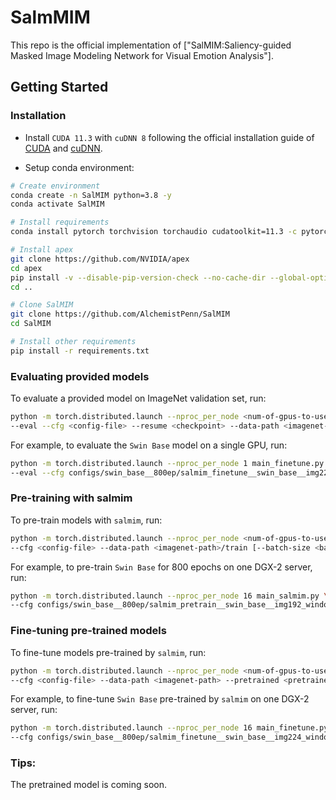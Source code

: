 # SalmMIM


This repo is the official implementation of ["SalMIM:Saliency-guided Masked Image Modeling Network for Visual Emotion Analysis"].





## Getting Started

### Installation

- Install `CUDA 11.3` with `cuDNN 8` following the official installation guide of [CUDA](https://docs.nvidia.com/cuda/cuda-installation-guide-linux/index.html) and [cuDNN](https://developer.nvidia.com/rdp/cudnn-archive).

- Setup conda environment:
```bash
# Create environment
conda create -n SalMIM python=3.8 -y
conda activate SalMIM

# Install requirements
conda install pytorch torchvision torchaudio cudatoolkit=11.3 -c pytorch -y

# Install apex
git clone https://github.com/NVIDIA/apex
cd apex
pip install -v --disable-pip-version-check --no-cache-dir --global-option="--cpp_ext" --global-option="--cuda_ext" ./
cd ..

# Clone SalMIM
git clone https://github.com/AlchemistPenn/SalMIM
cd SalMIM

# Install other requirements
pip install -r requirements.txt
```

### Evaluating provided models

To evaluate a provided model on ImageNet validation set, run:
```bash
python -m torch.distributed.launch --nproc_per_node <num-of-gpus-to-use> main_finetune.py \
--eval --cfg <config-file> --resume <checkpoint> --data-path <imagenet-path>
```

For example, to evaluate the `Swin Base` model on a single GPU, run:
```bash
python -m torch.distributed.launch --nproc_per_node 1 main_finetune.py \
--eval --cfg configs/swin_base__800ep/salmim_finetune__swin_base__img224_window7__800ep.yaml --resume salmim_finetune__swin_base__img224_window7__800ep.pth --data-path <imagenet-path>
```

### Pre-training with salmim
To pre-train models with `salmim`, run:
```bash
python -m torch.distributed.launch --nproc_per_node <num-of-gpus-to-use> main_salmim.py \ 
--cfg <config-file> --data-path <imagenet-path>/train [--batch-size <batch-size-per-gpu> --output <output-directory> --tag <job-tag>]
```

For example, to pre-train `Swin Base` for 800 epochs on one DGX-2 server, run:
```bash
python -m torch.distributed.launch --nproc_per_node 16 main_salmim.py \ 
--cfg configs/swin_base__800ep/salmim_pretrain__swin_base__img192_window6__800ep.yaml --batch-size 128 --data-path <imagenet-path>/train [--output <output-directory> --tag <job-tag>]
```

### Fine-tuning pre-trained models
To fine-tune models pre-trained by `salmim`, run:
```bash
python -m torch.distributed.launch --nproc_per_node <num-of-gpus-to-use> main_finetune.py \ 
--cfg <config-file> --data-path <imagenet-path> --pretrained <pretrained-ckpt> [--batch-size <batch-size-per-gpu> --output <output-directory> --tag <job-tag>]
```

For example, to fine-tune `Swin Base` pre-trained by `salmim` on one DGX-2 server, run:
```bash
python -m torch.distributed.launch --nproc_per_node 16 main_finetune.py \ 
--cfg configs/swin_base__800ep/salmim_finetune__swin_base__img224_window7__800ep.yaml --batch-size 128 --data-path <imagenet-path> --pretrained <pretrained-ckpt> [--output <output-directory> --tag <job-tag>]
```

### Tips:
The pretrained model is coming soon.
